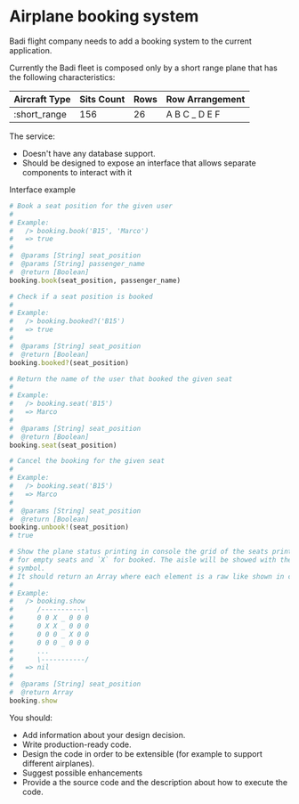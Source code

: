 # Airplane booking system

Badi flight company needs to add a booking system to the current application.

Currently the Badi fleet is composed only by a short range plane that has the following characteristics:

| Aircraft Type | Sits Count  | Rows        | Row Arrangement          |
|---------------|-------------|-------------|--------------------------|
| :short_range  | 156         | 26          | A B C _ D E F            |


The service:

- Doesn't have any database support.
- Should be designed to expose an interface that allows separate components to interact with it

Interface example

```ruby
# Book a seat position for the given user
#
# Example:
#   /> booking.book('B15', 'Marco')
#   => true
#
#  @params [String] seat_position
#  @params [String] passenger_name
#  @return [Boolean]
booking.book(seat_position, passenger_name)

# Check if a seat position is booked
#
# Example:
#   /> booking.booked?('B15')
#   => true
#
#  @params [String] seat_position
#  @return [Boolean]
booking.booked?(seat_position)

# Return the name of the user that booked the given seat
#
# Example:
#   /> booking.seat('B15')
#   => Marco
#
#  @params [String] seat_position
#  @return [Boolean]
booking.seat(seat_position)

# Cancel the booking for the given seat
#
# Example:
#   /> booking.seat('B15')
#   => Marco
#
#  @params [String] seat_position
#  @return [Boolean]
booking.unbook!(seat_position)
# true

# Show the plane status printing in console the grid of the seats printing `0`
# for empty seats and `X` for booked. The aisle will be showed with the `_`
# symbol.
# It should return an Array where each element is a raw like shown in console.
#
# Example:
#   /> booking.show
#      /-----------\
#      0 0 X _ 0 0 0
#      0 X X _ 0 0 0
#      0 0 0 _ X 0 0
#      0 0 0 _ 0 0 0
#      ...
#      \-----------/
#   => nil
#
#  @params [String] seat_position
#  @return Array
booking.show
```

You should:

- Add information about your design decision.
- Write production-ready code.
- Design the code in order to be extensible (for example to support different airplanes).
- Suggest possible enhancements
- Provide a the source code and the description about how to execute the code.
